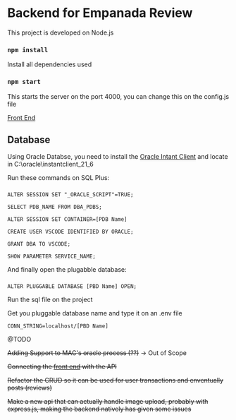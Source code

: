 # Backend for Empanada Review

This project is developed on Node.js

### `npm install`

Install all dependencies used

### `npm start`

This starts the server on the port 4000, you can change this on the config.js file

[Front End](https://github.com/Gabrielmong/main-project-front)

## Database

Using Oracle Databse, you need to install the [Oracle Intant Client](https://www.oracle.com/database/technologies/instant-client/downloads.html) and locate in C:\\oracle\\instantclient_21_6

Run these commands on SQL Plus:
###
    ALTER SESSION SET "_ORACLE_SCRIPT"=TRUE;
    
    SELECT PDB_NAME FROM DBA_PDBS; 
    
    ALTER SESSION SET CONTAINER=[PDB Name]
    
    CREATE USER VSCODE IDENTIFIED BY ORACLE;
    
    GRANT DBA TO VSCODE;

    SHOW PARAMETER SERVICE_NAME; 

And finally open the plugabble database:

###
    ALTER PLUGGABLE DATABASE [PBD Name] OPEN; 

Run the sql file on the project 

 Get you pluggable database name and type it on an .env file 
 
    CONN_STRING=localhost/[PBD Name]
 
  @TODO
 
~~Adding Support to MAC's oracle process (??)~~ -> Out of Scope

~~Connecting the [front end](https://github.com/Gabrielmong/main-project-front) with the API~~

~~Refactor the CRUD so it can be used for user transactions and enventually posts (reviews)~~

~~Make a new api that can actually handle image upload, probably with express.js, making the backend natively has given some issues~~
